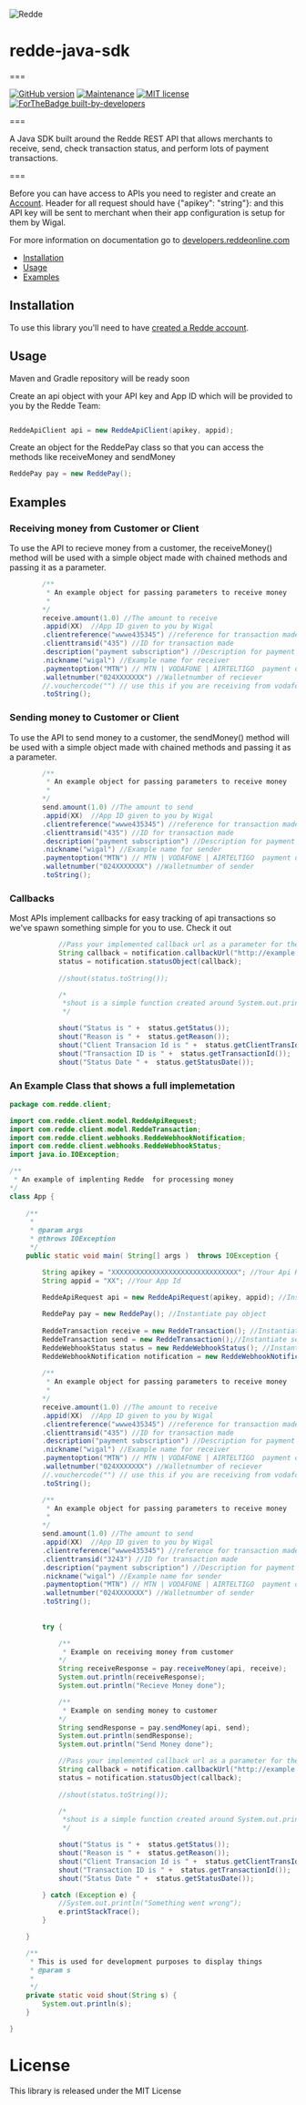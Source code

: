![Redde](https://www.reddeonline.com/assets/img/redde-logo.png)
# redde-java-sdk 
===

[![GitHub version](https://d25lcipzij17d.cloudfront.net/badge.svg?id=gh&type=6&v=1.0&x2=0)](https://github.com/wigalsolutionsltd/redde-java-sdk)
[![Maintenance](https://img.shields.io/badge/Maintained%3F-yes-green.svg)]()
[![MIT license](https://img.shields.io/badge/License-MIT-blue.svg)](https://github.com/wigalsolutionsltd/redde-java-sdk)
[![ForTheBadge built-by-developers](http://ForTheBadge.com/images/badges/built-by-developers.svg)](https://reddeonline.com)

===


A Java SDK built around the Redde REST API that allows merchants to receive, send, check transaction status, and perform lots of payment transactions.

===

Before you can have access to APIs you need to register and create an [Account](https://app.reddeonline.com/register). Header for all request should have {"apikey": "string"}: and this API key will be sent to merchant when their app configuration is setup for them by Wigal.

For more information on documentation go to [developers.reddeonline.com](https://developers.reddeonline.com/rest-api.html)

 * [Installation](#installation)
 * [Usage](#usage)
 * [Examples](#examples)
 
Installation
------------

To use this library you'll need to have [created a Redde account](https://app.reddeonline.com/register). 


Usage
-----

Maven and Gradle repository will be ready soon


Create an api object with your API key and App ID which will be provided to you by the Redde Team:

```java

```

```java
ReddeApiClient api = new ReddeApiClient(apikey, appid);
```

Create an object for the ReddePay class so that you can access the methods like receiveMoney and sendMoney

```java
ReddePay pay = new ReddePay();
```        
    
Examples
--------
### Receiving money from Customer or Client
To use the API to recieve money from a customer, the receiveMoney() method will be used with a simple object made with chained methods and passing it as a parameter.

```java
		/** 
         * An example object for passing parameters to receive money
         *
        */
        receive.amount(1.0) //The amount to receive
        .appid(XX)  //App ID given to you by Wigal
        .clientreference("wwwe435345") //reference for transaction made
        .clienttransid("435") //ID for transaction made
        .description("payment subscription") //Description for payment to recieve
        .nickname("wigal") //Example name for receiver
        .paymentoption("MTN") // MTN | VODAFONE | AIRTELTIGO  payment options available
        .walletnumber("024XXXXXXX") //Walletnumber of reciever
        //.vouchercode("") // use this if you are receiving from vodafone
        .toString(); 
```

### Sending money to Customer or Client
To use the API to send money to a customer, the sendMoney() method will be used with a simple object made with chained methods and passing it as a parameter.

```java
   		/** 
         * An example object for passing parameters to receive money
         *
        */
        send.amount(1.0) //The amount to send
        .appid(XX)  //App ID given to you by Wigal
        .clientreference("wwwe435345") //reference for transaction made
        .clienttransid("435") //ID for transaction made
        .description("payment subscription") //Description for payment to send
        .nickname("wigal") //Example name for sender
        .paymentoption("MTN") // MTN | VODAFONE | AIRTELTIGO  payment options available
        .walletnumber("024XXXXXXX") //Walletnumber of sender
        .toString(); 

```

### Callbacks
Most APIs implement callbacks for easy tracking of api transactions so we've spawn something
simple for you to use. Check it out

```java
            //Pass your implemented callback url as a parameter for the callbackUrl method
			String callback = notification.callbackUrl("http://example.com/reddestatus/paid.php"); //or something url callable. 
            status = notification.statusObject(callback);
            
            //shout(status.toString());

            /*
             *shout is a simple function created around System.out.println
             */

            shout("Status is " +  status.getStatus());
            shout("Reason is " +  status.getReason());
            shout("Client Transacion Id is " +  status.getClientTransId());
            shout("Transaction ID is " +  status.getTransactionId());
            shout("Status Date " +  status.getStatusDate());

```

### An Example Class that shows a full implemetation 

```java
package com.redde.client;

import com.redde.client.model.ReddeApiRequest;
import com.redde.client.model.ReddeTransaction;
import com.redde.client.webhooks.ReddeWebhookNotification;
import com.redde.client.webhooks.ReddeWebhookStatus;
import java.io.IOException;

/** 
 * An example of implenting Redde  for processing money
*/
class App {
    
    /**
     * 
     * @param args
     * @throws IOException
     */
    public static void main( String[] args )  throws IOException {

        String apikey = "XXXXXXXXXXXXXXXXXXXXXXXXXXXXXXX"; //Your Api Key
        String appid = "XX"; //Your App Id
        
        ReddeApiRequest api = new ReddeApiRequest(apikey, appid); //Instantiate api object

        ReddePay pay = new ReddePay(); //Instantiate pay object
        
        ReddeTransaction receive = new ReddeTransaction(); //Instantiate receive object
        ReddeTransaction send = new ReddeTransaction();//Instantiate send object
        ReddeWebhookStatus status = new ReddeWebhookStatus(); //Instantiate status object
        ReddeWebhookNotification notification = new ReddeWebhookNotification(); //Instatiate notification object
        
        /** 
         * An example object for passing parameters to receive money
         *
        */
        receive.amount(1.0) //The amount to receive
        .appid(XX)  //App ID given to you by Wigal
        .clientreference("wwwe435345") //reference for transaction made
        .clienttransid("435") //ID for transaction made
        .description("payment subscription") //Description for payment to recieve
        .nickname("wigal") //Example name for receiver
        .paymentoption("MTN") // MTN | VODAFONE | AIRTELTIGO  payment options available
        .walletnumber("024XXXXXXX") //Walletnumber of reciever
        //.vouchercode("") // use this if you are receiving from vodafone
        .toString(); 

        /** 
         * An example object for passing parameters to receive money
         *
        */
        send.amount(1.0) //The amount to send
        .appid(XX)  //App ID given to you by Wigal
        .clientreference("wwwe435345") //reference for transaction made
        .clienttransid("3243") //ID for transaction made
        .description("payment subscription") //Description for payment to send
        .nickname("wigal") //Example name for sender
        .paymentoption("MTN") // MTN | VODAFONE | AIRTELTIGO  payment options available
        .walletnumber("024XXXXXXX") //Walletnumber of sender
        .toString(); 
    
                                       
        try {

            /** 
             * Example on receiving money from customer
            */
            String receiveResponse = pay.receiveMoney(api, receive);
            System.out.println(receiveResponse);
            System.out.println("Recieve Money done");

            /** 
             * Example on sending money to customer
            */
            String sendResponse = pay.sendMoney(api, send);
            System.out.println(sendResponse);
            System.out.println("Send Money done");

            //Pass your implemented callback url as a parameter for the callbackUrl method
			String callback = notification.callbackUrl("http://example.com/reddestatus/paid.php"); //or something url callable. 
            status = notification.statusObject(callback);
            
            //shout(status.toString());

            /*
             *shout is a simple function created around System.out.println
             */

            shout("Status is " +  status.getStatus());
            shout("Reason is " +  status.getReason());
            shout("Client Transacion Id is " +  status.getClientTransId());
            shout("Transaction ID is " +  status.getTransactionId());
            shout("Status Date " +  status.getStatusDate());

        } catch (Exception e) {
            //System.out.println("Something went wrong");
            e.printStackTrace();
        }

    }

    /**
     * This is used for development purposes to display things 
     * @param s 
     * 
     */
    private static void shout(String s) {
        System.out.println(s);
    }

}


```

# License
This library is released under the MIT License